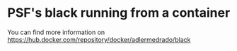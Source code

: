 # PSF's black running from a container

You can find more information on https://hub.docker.com/repository/docker/adlermedrado/black

